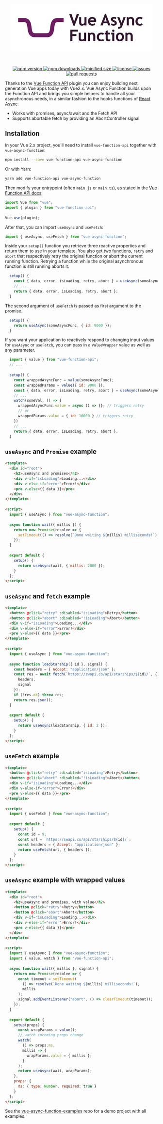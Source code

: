 <p align="center">
  <a href="https://github.com/AlbertBrand/vue-async-function"><img src="./img/vue-async-function.png" width="469" alt="Vue Async Function" /></a>
</p>
<br/>

<p align="center">
  <a href="https://www.npmjs.com/package/vue-async-function">
    <img src="https://img.shields.io/npm/v/vue-async-function.svg" alt="npm version">
  </a>
  <a href="https://www.npmjs.com/package/vue-async-function">
    <img src="https://img.shields.io/npm/dm/vue-async-function.svg" alt="npm downloads">
  </a>
  <a href="https://bundlephobia.com/result?p=vue-async-function">
    <img src="https://img.shields.io/bundlephobia/min/vue-async-function.svg" alt="minified size">
  </a>
  <a href="https://opensource.org/licenses/MIT">
    <img src="https://img.shields.io/npm/l/vue-async-function.svg" alt="license">
  </a>
  <a href="https://github.com/AlbertBrand/vue-async-function/issues">
    <img src="https://img.shields.io/github/issues/AlbertBrand/vue-async-function.svg" alt="issues">
  </a>
  <a href="https://github.com/AlbertBrand/vue-async-function/pulls">
    <img src="https://img.shields.io/github/issues-pr/AlbertBrand/vue-async-function.svg" alt="pull requests">
  </a>
</p>

Thanks to the [Vue Function API](https://github.com/vuejs/vue-function-api) plugin you can enjoy building next
generation Vue apps today with Vue2.x. Vue Async Function builds upon the Function API and brings you simple helpers
to handle all your asynchronous needs, in a similar fashion to the hooks functions of
[React Async](https://github.com/ghengeveld/react-async).

- Works with promises, async/await and the Fetch API
- Supports abortable fetch by providing an AbortController signal

## Installation

In your Vue 2.x project, you'll need to install `vue-function-api` together with `vue-async-function`:

```bash
npm install --save vue-function-api vue-async-function
```

Or with Yarn:

```bash
yarn add vue-function-api vue-async-function
```

Then modify your entrypoint (often `main.js` or `main.ts`), as stated in the
[Vue Function API docs](https://github.com/vuejs/vue-function-api/blob/master/README.md#usage):

```javascript
import Vue from "vue";
import { plugin } from "vue-function-api";

Vue.use(plugin);
```

After that, you can import `useAsync` and `useFetch`:

```javascript
import { useAsync, useFetch } from "vue-async-function";
```

Inside your `setup()` function you retrieve three reactive properties and return them to use in your template.
You also get two functions, `retry` and `abort` that respectively retry the original function or abort the current
running function. Retrying a function while the original asynchronous function is still running aborts it.

```javascript
  setup() {
    const { data, error, isLoading, retry, abort } = useAsync(someAsyncFunc);
    // ...
    return { data, error, isLoading, retry, abort };
  }
```

The second argument of `useFetch` is passed as first argument to the promise.

```javascript
  setup() {
    return useAsync(someAsyncFunc, { id: 9000 });
  }
```

If you want your application to reactively respond to changing input values for `useAsync` or `useFetch`, you can pass
in a `ValueWrapper` value as well as any parameter.

```javascript
  import { value } from "vue-function-api";
  // ...

  setup() {
    const wrappedAsyncFunc = value(someAsyncFunc);
    const wrappedParams = value({ id: 9000 });
    const { data, error, isLoading, retry, abort } = useAsync(someAsyncFunc);
    // ...
    watch(someVal, () => {
      wrappedAsyncFunc.value = async () => {}; // triggers retry
      // or
      wrappedParams.value = { id: 10000 } // triggers retry
    })
    // ...
    return { data, error, isLoading, retry, abort };
  }
```

## `useAsync` and `Promise` example

```html
<template>
  <div id="root">
    <h2>useAsync and promises</h2>
    <div v-if="isLoading">Loading...</div>
    <div v-else-if="error">Error!</div>
    <pre v-else>{{ data }}</pre>
  </div>
</template>

<script>
  import { useAsync } from "vue-async-function";

  async function wait({ millis }) {
    return new Promise(resolve => {
      setTimeout(() => resolve(`Done waiting ${millis} milliseconds!`), millis);
    });
  }

  export default {
    setup() {
      return useAsync(wait, { millis: 2000 });
    }
  };
</script>
```

## `useAsync` and `fetch` example

```html
<template>
  <button @click="retry" :disabled="isLoading">Retry</button>
  <button @click="abort" :disabled="!isLoading">Abort</button>
  <div v-if="isLoading">Loading...</div>
  <div v-else-if="error">Error!</div>
  <pre v-else>{{ data }}</pre>
</template>

<script>
  import { useAsync } from "vue-async-function";

  async function loadStarship({ id }, signal) {
    const headers = { Accept: "application/json" };
    const res = await fetch(`https://swapi.co/api/starships/${id}/`, {
      headers,
      signal
    });
    if (!res.ok) throw res;
    return res.json();
  }

  export default {
    setup() {
      return useAsync(loadStarship, { id: 2 });
    }
  };
</script>
```

## `useFetch` example

```html
<template>
  <button @click="retry" :disabled="isLoading">Retry</button>
  <button @click="abort" :disabled="!isLoading">Abort</button>
  <div v-if="isLoading">Loading...</div>
  <div v-else-if="error">Error!</div>
  <pre v-else>{{ data }}</pre>
</template>

<script>
  import { useFetch } from "vue-async-function";

  export default {
    setup() {
      const id = 9;
      const url = `https://swapi.co/api/starships/${id}/`;
      const headers = { Accept: "application/json" };
      return useFetch(url, { headers });
    }
  };
</script>
```

## `useAsync` example with wrapped values

```html
<template>
  <div id="root">
    <h2>useAsync and promises, with value</h2>
    <button @click="retry">Retry</button>
    <button @click="abort">Abort</button>
    <div v-if="isLoading">Loading...</div>
    <div v-else-if="error">Error!</div>
    <pre v-else>{{ data }}</pre>
  </div>
</template>

<script>
  import { useAsync } from "vue-async-function";
  import { value, watch } from "vue-function-api";

  async function wait({ millis }, signal) {
    return new Promise(resolve => {
      const timeout = setTimeout(
        () => resolve(`Done waiting ${millis} milliseconds!`),
        millis
      );
      signal.addEventListener("abort", () => clearTimeout(timeout));
    });
  }

  export default {
    setup(props) {
      const wrapParams = value();
      // watch incoming props change
      watch(
        () => props.ms,
        millis => {
          wrapParams.value = { millis };
        }
      );
      return useAsync(wait, wrapParams);
    },
    props: {
      ms: { type: Number, required: true }
    }
  };
</script>
```

See the [vue-async-function-examples](https://github.com/AlbertBrand/vue-async-function-examples) repo for a demo
project with all examples.
